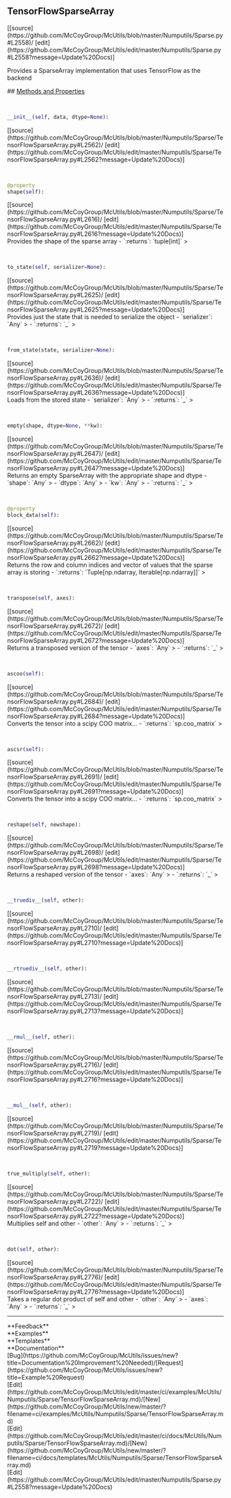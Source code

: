 ## <a id="McUtils.Numputils.Sparse.TensorFlowSparseArray">TensorFlowSparseArray</a> 

<div class="docs-source-link" markdown="1">
[[source](https://github.com/McCoyGroup/McUtils/blob/master/Numputils/Sparse.py#L2558)/
[edit](https://github.com/McCoyGroup/McUtils/edit/master/Numputils/Sparse.py#L2558?message=Update%20Docs)]
</div>

Provides a SparseArray implementation that uses TensorFlow as the backend







<div class="collapsible-section">
 <div class="collapsible-section collapsible-section-header" markdown="1">
## <a class="collapse-link" data-toggle="collapse" href="#methods" markdown="1"> Methods and Properties</a> <a class="float-right" data-toggle="collapse" href="#methods"><i class="fa fa-chevron-down"></i></a>
 </div>
 <div class="collapsible-section collapsible-section-body collapse show" id="methods" markdown="1">
 
<a id="McUtils.Numputils.Sparse.TensorFlowSparseArray.__init__" class="docs-object-method">&nbsp;</a> 
```python
__init__(self, data, dtype=None): 
```
<div class="docs-source-link" markdown="1">
[[source](https://github.com/McCoyGroup/McUtils/blob/master/Numputils/Sparse/TensorFlowSparseArray.py#L2562)/
[edit](https://github.com/McCoyGroup/McUtils/edit/master/Numputils/Sparse/TensorFlowSparseArray.py#L2562?message=Update%20Docs)]
</div>


<a id="McUtils.Numputils.Sparse.TensorFlowSparseArray.shape" class="docs-object-method">&nbsp;</a> 
```python
@property
shape(self): 
```
<div class="docs-source-link" markdown="1">
[[source](https://github.com/McCoyGroup/McUtils/blob/master/Numputils/Sparse/TensorFlowSparseArray.py#L2616)/
[edit](https://github.com/McCoyGroup/McUtils/edit/master/Numputils/Sparse/TensorFlowSparseArray.py#L2616?message=Update%20Docs)]
</div>
Provides the shape of the sparse array
  - `:returns`: `tuple[int]`
    >


<a id="McUtils.Numputils.Sparse.TensorFlowSparseArray.to_state" class="docs-object-method">&nbsp;</a> 
```python
to_state(self, serializer=None): 
```
<div class="docs-source-link" markdown="1">
[[source](https://github.com/McCoyGroup/McUtils/blob/master/Numputils/Sparse/TensorFlowSparseArray.py#L2625)/
[edit](https://github.com/McCoyGroup/McUtils/edit/master/Numputils/Sparse/TensorFlowSparseArray.py#L2625?message=Update%20Docs)]
</div>
Provides just the state that is needed to
serialize the object
  - `serializer`: `Any`
    > 
  - `:returns`: `_`
    >


<a id="McUtils.Numputils.Sparse.TensorFlowSparseArray.from_state" class="docs-object-method">&nbsp;</a> 
```python
from_state(state, serializer=None): 
```
<div class="docs-source-link" markdown="1">
[[source](https://github.com/McCoyGroup/McUtils/blob/master/Numputils/Sparse/TensorFlowSparseArray.py#L2636)/
[edit](https://github.com/McCoyGroup/McUtils/edit/master/Numputils/Sparse/TensorFlowSparseArray.py#L2636?message=Update%20Docs)]
</div>
Loads from the stored state
  - `serializer`: `Any`
    > 
  - `:returns`: `_`
    >


<a id="McUtils.Numputils.Sparse.TensorFlowSparseArray.empty" class="docs-object-method">&nbsp;</a> 
```python
empty(shape, dtype=None, **kw): 
```
<div class="docs-source-link" markdown="1">
[[source](https://github.com/McCoyGroup/McUtils/blob/master/Numputils/Sparse/TensorFlowSparseArray.py#L2647)/
[edit](https://github.com/McCoyGroup/McUtils/edit/master/Numputils/Sparse/TensorFlowSparseArray.py#L2647?message=Update%20Docs)]
</div>
Returns an empty SparseArray with the appropriate shape and dtype
  - `shape`: `Any`
    > 
  - `dtype`: `Any`
    > 
  - `kw`: `Any`
    > 
  - `:returns`: `_`
    >


<a id="McUtils.Numputils.Sparse.TensorFlowSparseArray.block_data" class="docs-object-method">&nbsp;</a> 
```python
@property
block_data(self): 
```
<div class="docs-source-link" markdown="1">
[[source](https://github.com/McCoyGroup/McUtils/blob/master/Numputils/Sparse/TensorFlowSparseArray.py#L2662)/
[edit](https://github.com/McCoyGroup/McUtils/edit/master/Numputils/Sparse/TensorFlowSparseArray.py#L2662?message=Update%20Docs)]
</div>
Returns the row and column indices and vector of
values that the sparse array is storing
  - `:returns`: `Tuple[np.ndarray, Iterable[np.ndarray]]`
    >


<a id="McUtils.Numputils.Sparse.TensorFlowSparseArray.transpose" class="docs-object-method">&nbsp;</a> 
```python
transpose(self, axes): 
```
<div class="docs-source-link" markdown="1">
[[source](https://github.com/McCoyGroup/McUtils/blob/master/Numputils/Sparse/TensorFlowSparseArray.py#L2672)/
[edit](https://github.com/McCoyGroup/McUtils/edit/master/Numputils/Sparse/TensorFlowSparseArray.py#L2672?message=Update%20Docs)]
</div>
Returns a transposed version of the tensor
  - `axes`: `Any`
    > 
  - `:returns`: `_`
    >


<a id="McUtils.Numputils.Sparse.TensorFlowSparseArray.ascoo" class="docs-object-method">&nbsp;</a> 
```python
ascoo(self): 
```
<div class="docs-source-link" markdown="1">
[[source](https://github.com/McCoyGroup/McUtils/blob/master/Numputils/Sparse/TensorFlowSparseArray.py#L2684)/
[edit](https://github.com/McCoyGroup/McUtils/edit/master/Numputils/Sparse/TensorFlowSparseArray.py#L2684?message=Update%20Docs)]
</div>
Converts the tensor into a scipy COO matrix...
  - `:returns`: `sp.coo_matrix`
    >


<a id="McUtils.Numputils.Sparse.TensorFlowSparseArray.ascsr" class="docs-object-method">&nbsp;</a> 
```python
ascsr(self): 
```
<div class="docs-source-link" markdown="1">
[[source](https://github.com/McCoyGroup/McUtils/blob/master/Numputils/Sparse/TensorFlowSparseArray.py#L2691)/
[edit](https://github.com/McCoyGroup/McUtils/edit/master/Numputils/Sparse/TensorFlowSparseArray.py#L2691?message=Update%20Docs)]
</div>
Converts the tensor into a scipy COO matrix...
  - `:returns`: `sp.coo_matrix`
    >


<a id="McUtils.Numputils.Sparse.TensorFlowSparseArray.reshape" class="docs-object-method">&nbsp;</a> 
```python
reshape(self, newshape): 
```
<div class="docs-source-link" markdown="1">
[[source](https://github.com/McCoyGroup/McUtils/blob/master/Numputils/Sparse/TensorFlowSparseArray.py#L2698)/
[edit](https://github.com/McCoyGroup/McUtils/edit/master/Numputils/Sparse/TensorFlowSparseArray.py#L2698?message=Update%20Docs)]
</div>
Returns a reshaped version of the tensor
  - `axes`: `Any`
    > 
  - `:returns`: `_`
    >


<a id="McUtils.Numputils.Sparse.TensorFlowSparseArray.__truediv__" class="docs-object-method">&nbsp;</a> 
```python
__truediv__(self, other): 
```
<div class="docs-source-link" markdown="1">
[[source](https://github.com/McCoyGroup/McUtils/blob/master/Numputils/Sparse/TensorFlowSparseArray.py#L2710)/
[edit](https://github.com/McCoyGroup/McUtils/edit/master/Numputils/Sparse/TensorFlowSparseArray.py#L2710?message=Update%20Docs)]
</div>


<a id="McUtils.Numputils.Sparse.TensorFlowSparseArray.__rtruediv__" class="docs-object-method">&nbsp;</a> 
```python
__rtruediv__(self, other): 
```
<div class="docs-source-link" markdown="1">
[[source](https://github.com/McCoyGroup/McUtils/blob/master/Numputils/Sparse/TensorFlowSparseArray.py#L2713)/
[edit](https://github.com/McCoyGroup/McUtils/edit/master/Numputils/Sparse/TensorFlowSparseArray.py#L2713?message=Update%20Docs)]
</div>


<a id="McUtils.Numputils.Sparse.TensorFlowSparseArray.__rmul__" class="docs-object-method">&nbsp;</a> 
```python
__rmul__(self, other): 
```
<div class="docs-source-link" markdown="1">
[[source](https://github.com/McCoyGroup/McUtils/blob/master/Numputils/Sparse/TensorFlowSparseArray.py#L2716)/
[edit](https://github.com/McCoyGroup/McUtils/edit/master/Numputils/Sparse/TensorFlowSparseArray.py#L2716?message=Update%20Docs)]
</div>


<a id="McUtils.Numputils.Sparse.TensorFlowSparseArray.__mul__" class="docs-object-method">&nbsp;</a> 
```python
__mul__(self, other): 
```
<div class="docs-source-link" markdown="1">
[[source](https://github.com/McCoyGroup/McUtils/blob/master/Numputils/Sparse/TensorFlowSparseArray.py#L2719)/
[edit](https://github.com/McCoyGroup/McUtils/edit/master/Numputils/Sparse/TensorFlowSparseArray.py#L2719?message=Update%20Docs)]
</div>


<a id="McUtils.Numputils.Sparse.TensorFlowSparseArray.true_multiply" class="docs-object-method">&nbsp;</a> 
```python
true_multiply(self, other): 
```
<div class="docs-source-link" markdown="1">
[[source](https://github.com/McCoyGroup/McUtils/blob/master/Numputils/Sparse/TensorFlowSparseArray.py#L2722)/
[edit](https://github.com/McCoyGroup/McUtils/edit/master/Numputils/Sparse/TensorFlowSparseArray.py#L2722?message=Update%20Docs)]
</div>
Multiplies self and other
  - `other`: `Any`
    > 
  - `:returns`: `_`
    >


<a id="McUtils.Numputils.Sparse.TensorFlowSparseArray.dot" class="docs-object-method">&nbsp;</a> 
```python
dot(self, other): 
```
<div class="docs-source-link" markdown="1">
[[source](https://github.com/McCoyGroup/McUtils/blob/master/Numputils/Sparse/TensorFlowSparseArray.py#L2776)/
[edit](https://github.com/McCoyGroup/McUtils/edit/master/Numputils/Sparse/TensorFlowSparseArray.py#L2776?message=Update%20Docs)]
</div>
Takes a regular dot product of self and other
  - `other`: `Any`
    > 
  - `axes`: `Any`
    > 
  - `:returns`: `_`
    >
 </div>
</div>












---


<div markdown="1" class="text-secondary">
<div class="container">
  <div class="row">
   <div class="col" markdown="1">
**Feedback**   
</div>
   <div class="col" markdown="1">
**Examples**   
</div>
   <div class="col" markdown="1">
**Templates**   
</div>
   <div class="col" markdown="1">
**Documentation**   
</div>
   <div class="col" markdown="1">
   
</div>
   <div class="col" markdown="1">
   
</div>
   <div class="col" markdown="1">
   
</div>
</div>
  <div class="row">
   <div class="col" markdown="1">
[Bug](https://github.com/McCoyGroup/McUtils/issues/new?title=Documentation%20Improvement%20Needed)/[Request](https://github.com/McCoyGroup/McUtils/issues/new?title=Example%20Request)   
</div>
   <div class="col" markdown="1">
[Edit](https://github.com/McCoyGroup/McUtils/edit/master/ci/examples/McUtils/Numputils/Sparse/TensorFlowSparseArray.md)/[New](https://github.com/McCoyGroup/McUtils/new/master/?filename=ci/examples/McUtils/Numputils/Sparse/TensorFlowSparseArray.md)   
</div>
   <div class="col" markdown="1">
[Edit](https://github.com/McCoyGroup/McUtils/edit/master/ci/docs/McUtils/Numputils/Sparse/TensorFlowSparseArray.md)/[New](https://github.com/McCoyGroup/McUtils/new/master/?filename=ci/docs/templates/McUtils/Numputils/Sparse/TensorFlowSparseArray.md)   
</div>
   <div class="col" markdown="1">
[Edit](https://github.com/McCoyGroup/McUtils/edit/master/Numputils/Sparse.py#L2558?message=Update%20Docs)   
</div>
   <div class="col" markdown="1">
   
</div>
   <div class="col" markdown="1">
   
</div>
   <div class="col" markdown="1">
   
</div>
</div>
</div>
</div>